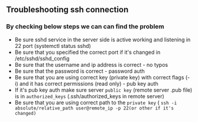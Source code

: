 ## Troubleshooting ssh connection
### By checking below steps we can can find the problem 
* Be sure sshd service in the server side is active working and listening in 22 port (systemctl status sshd)
* Be sure that you specified the correct port if it's changed in /etc/sshd/sshd_config
* Be sure that the username and ip address is correct - no typos
* Be sure that the password is correct - password auth
* Be sure that you are using correct key (private key) with correct flags (-i) and it has correct permissions (read only) - pub key auth
* If it's pub key auth make sure server `public key` (remote server .pub file) is in `authorized_keys` (.ssh/authorized_keys in remote server)
* Be sure that you are using correct path to the `private key` ( `ssh -i absolute/relative_path user@remote_ip -p 22(or other if it's changed)` 
